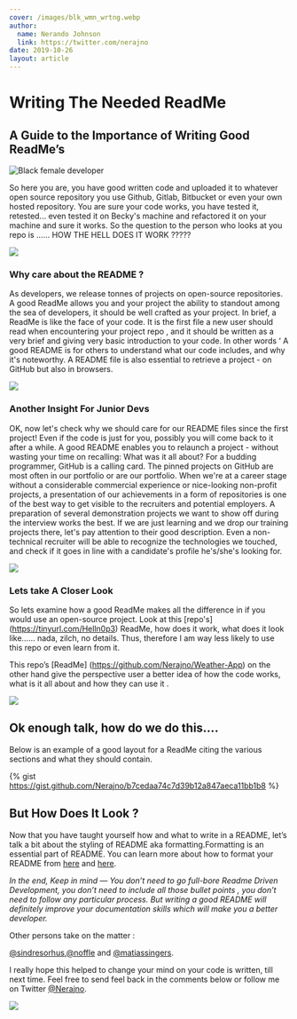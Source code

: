 ```yaml
---
cover: /images/blk_wmn_wrtng.webp
author:
  name: Nerando Johnson
  link: https://twitter.com/nerajno
date: 2019-10-26
layout: article
---
```


# Writing The Needed ReadMe

## A Guide to the Importance of Writing Good ReadMe’s


![Black female developer ](https://thepracticaldev.s3.amazonaws.com/i/2iap6bvbcumg3isci8og.jpg)

So here you are, you have good written code and uploaded it to whatever open source repository you use  Github, Gitlab, Bitbucket or even your own hosted repository. You are sure your code works, you have tested it, retested... even tested it on Becky's machine and refactored it on your machine and sure it works. So the question to the person who looks at you repo is ...... HOW THE HELL DOES IT WORK ?????

![](https://thepracticaldev.s3.amazonaws.com/i/awzimx9okklsklgt2ert.jpg)

### Why care about the README ?

As developers, we release tonnes of projects on open-source repositories. A good ReadMe allows you and your project the ability to standout among the sea of developers, it should be well crafted as your project. In brief, a ReadMe is like the face of your code. It is the first file a new user should read when encountering your project repo , and it should be written as a very brief and giving very basic introduction to your code. In other words ‘ A good README is for others to understand what our code includes, and why it's noteworthy. A README file is also essential to retrieve a project - on GitHub but also in browsers.


 ![](https://thepracticaldev.s3.amazonaws.com/i/rcr2xokn7x1f6ktszlsz.jpg)

### Another Insight For Junior Devs

OK, now let's check why we should care for our README files since the first project! Even if the code is just for you, possibly you will come back to it after a while. A good README enables you to relaunch a project - without wasting your time on recalling: What was it all about?
          For a budding programmer, GitHub is a calling card. The pinned projects on GitHub are most often in our portfolio or are our portfolio. When we're at a career stage without a considerable commercial experience or nice-looking non-profit projects, a presentation of our achievements in a form of repositories is one of the best way to get visible to the recruiters and potential employers.
        A preparation of several demonstration projects we want to show off during the interview works the best. If we are just learning and we drop our training projects there, let's pay attention to their good description. Even a non-technical recruiter will be able to recognize the technologies we touched, and check if it goes in line with a candidate's profile he's/she's looking for.

![](https://thepracticaldev.s3.amazonaws.com/i/pmn28az12lj6hs51h0fr.jpg)

### Lets take A Closer Look

So lets examine how a good ReadMe makes all the difference in if you would use an open-source project. Look at this  [repo's]   (https://tinyurl.com/Helln0p3) ReadMe, how does it work, what does it look like…… nada, zilch, no details. Thus, therefore I am way less likely to use this repo or even learn from it.

This repo’s [ReadMe] (https://github.com/Nerajno/Weather-App) on the other hand give the perspective user a better idea of how the code works, what is it all about and how they can use it .


![](https://thepracticaldev.s3.amazonaws.com/i/0c2w7xa7dh2gwv9n80md.jpg)

## Ok enough talk,  how do we do this….


Below is an example of a good layout for a ReadMe citing the various sections and what they should contain.

{% gist https://gist.github.com/Nerajno/b7cedaa74c7d39b12a847aeca11bb1b8 %}

## But How Does It Look ?

 Now that you have taught yourself how and what to write in a README, let’s talk a bit about the styling of README aka formatting.Formatting is an essential part of README. You can learn more about how to format your README from [here](https://help.github.com/en/articles/basic-writing-and-formatting-syntax?source=post_page---------------------------) and [here](https://github.com/github/markup/blob/master/README.md?source=post_page---------------------------).

*In the end, Keep in mind —
You don’t need to go full-bore Readme Driven Development, you don’t need to include all those bullet points , you don’t need to follow any particular process. But writing a good README will definitely improve your documentation skills which will make you a better developer.*

Other persons take on the matter :

[@sindresorhus](https://github.com/sindresorhus/pageres?source=post_page---------------------------),[@noffle](https://github.com/noffle/art-of-readme?source=post_page---------------------------) and [@matiassingers](https://github.com/matiassingers/awesome-readme?source=post_page---------------------------).

I really hope this helped to change your mind on your code is written, till next time. Feel free to send feel back in the comments below or follow me on Twitter [@Nerajno](https://twitter.com/nerajno).


![](https://thepracticaldev.s3.amazonaws.com/i/h3a4i8aia6k32z8ez60o.jpeg)
